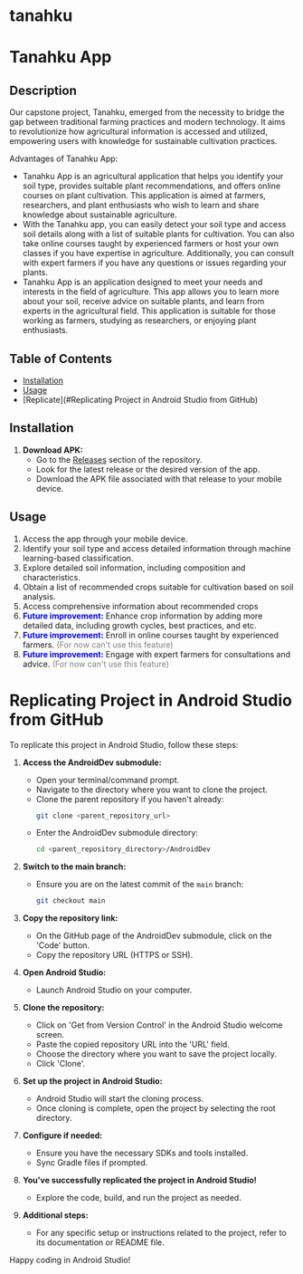 # tanahku
# Tanahku App

## Description
Our capstone project, Tanahku, emerged from the necessity to bridge the gap between traditional farming practices and modern technology. It aims to revolutionize how agricultural information is accessed and utilized, empowering users with knowledge for sustainable cultivation practices.

Advantages of Tanahku App:
- Tanahku App is an agricultural application that helps you identify your soil type, provides suitable plant recommendations, and offers online courses on plant cultivation. This application is aimed at farmers, researchers, and plant enthusiasts who wish to learn and share knowledge about sustainable agriculture.
- With the Tanahku app, you can easily detect your soil type and access soil details along with a list of suitable plants for cultivation. You can also take online courses taught by experienced farmers or host your own classes if you have expertise in agriculture. Additionally, you can consult with expert farmers if you have any questions or issues regarding your plants.
- Tanahku App is an application designed to meet your needs and interests in the field of agriculture. This app allows you to learn more about your soil, receive advice on suitable plants, and learn from experts in the agricultural field. This application is suitable for those working as farmers, studying as researchers, or enjoying plant enthusiasts.

## Table of Contents
- [Installation](#installation)
- [Usage](#usage)
- [Replicate](#Replicating Project in Android Studio from GitHub)

## Installation
1. **Download APK:**
   - Go to the [Releases](https://github.com/AndriRahmadani12/tanahku/tree/main/Releases) section of the repository.
   - Look for the latest release or the desired version of the app.
   - Download the APK file associated with that release to your mobile device.

## Usage
1. Access the app through your mobile device.
2. Identify your soil type and access detailed information through machine learning-based classification.
3. Explore detailed soil information, including composition and characteristics.
4. Obtain a list of recommended crops suitable for cultivation based on soil analysis.
5. Access comprehensive information about recommended crops
6. <font color="blue">**Future improvement:**</font> Enhance crop information by adding more detailed data, including growth cycles, best practices, and etc. <font color="gray"></font>
7. <font color="blue">**Future improvement:**</font> Enroll in online courses taught by experienced farmers. <font color="gray">(For now can't use this feature)</font>
8. <font color="blue">**Future improvement:**</font> Engage with expert farmers for consultations and advice. <font color="gray">(For now can't use this feature)</font>



# Replicating Project in Android Studio from GitHub

To replicate this project in Android Studio, follow these steps:

1. **Access the AndroidDev submodule:**
   - Open your terminal/command prompt.
   - Navigate to the directory where you want to clone the project.
   - Clone the parent repository if you haven't already:
     ```bash
     git clone <parent_repository_url>
     ```
   - Enter the AndroidDev submodule directory:
     ```bash
     cd <parent_repository_directory>/AndroidDev
     ```

2. **Switch to the main branch:**
   - Ensure you are on the latest commit of the `main` branch:
     ```bash
     git checkout main
     ```

3. **Copy the repository link:**
   - On the GitHub page of the AndroidDev submodule, click on the 'Code' button.
   - Copy the repository URL (HTTPS or SSH).

4. **Open Android Studio:**
   - Launch Android Studio on your computer.

5. **Clone the repository:**
   - Click on 'Get from Version Control' in the Android Studio welcome screen.
   - Paste the copied repository URL into the 'URL' field.
   - Choose the directory where you want to save the project locally.
   - Click 'Clone'.

6. **Set up the project in Android Studio:**
   - Android Studio will start the cloning process.
   - Once cloning is complete, open the project by selecting the root directory.

7. **Configure if needed:**
   - Ensure you have the necessary SDKs and tools installed.
   - Sync Gradle files if prompted.

8. **You've successfully replicated the project in Android Studio!**
   - Explore the code, build, and run the project as needed.

9. **Additional steps:**
   - For any specific setup or instructions related to the project, refer to its documentation or README file.

Happy coding in Android Studio!


